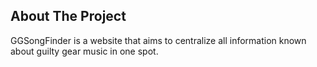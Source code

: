 ## About The Project

GGSongFinder is a website that aims to centralize all information known about guilty gear music in one spot.